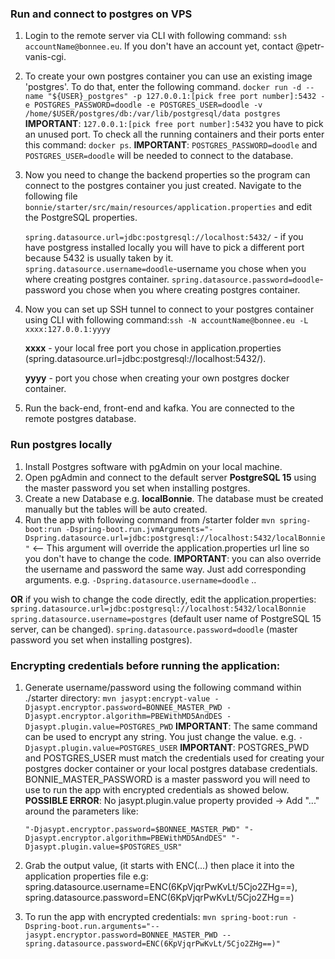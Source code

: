 ### Run and connect to postgres on VPS

1. Login to the remote server via CLI with following command: `ssh accountName@bonnee.eu`. If you don't have an account yet, contact @petr-vanis-cgi.
2. To create your own postgres container you can use an existing image 'postgres'. To do that, enter the following command. `docker run -d --name "${USER}_postgres" -p 127.0.0.1:[pick free port number]:5432 -e POSTGRES_PASSWORD=doodle -e POSTGRES_USER=doodle -v /home/$USER/postgres/db:/var/lib/postgresql/data postgres`
   **IMPORTANT**: `127.0.0.1:[pick free port number]:5432` you have to pick an unused port. To check all the running containers and their ports enter this command: `docker ps`.
   **IMPORTANT**: `POSTGRES_PASSWORD=doodle` and `POSTGRES_USER=doodle` will be needed to connect to the database.
3. Now you need to change the backend properties so the program can connect to the postgres container you just created. Navigate to the following file `bonnie/starter/src/main/resources/application.properties` and edit the PostgreSQL properties.

   `spring.datasource.url=jdbc:postgresql://localhost:5432/` - if you have postgress installed locally you will have to pick a different port because 5432 is usually taken by it.
   `spring.datasource.username=doodle`-username you chose when you where creating postgres container.
   `spring.datasource.password=doodle`-password you chose when you where creating postgres container.
4. Now you can set up SSH tunnel to connect to your postgres container using CLI with following command:`ssh -N accountName@bonnee.eu -L xxxx:127.0.0.1:yyyy`

   **xxxx** - your local free port you chose in application.properties (spring.datasource.url=jdbc:postgresql://localhost:5432/).

   **yyyy** - port you chose when creating your own postgres docker container.
5. Run the back-end, front-end and kafka. You are connected to the remote postgres database.

### Run postgres locally

1. Install Postgres software with pgAdmin on your local machine.
2. Open pgAdmin and connect to the default server **PostgreSQL 15** using the master password you set when installing postgres. 
3. Create a new Database e.g. **localBonnie**. The database must be created manually but the tables will be auto created.
4. Run the app with following command from /starter folder 
```mvn spring-boot:run -Dspring-boot.run.jvmArguments="-Dspring.datasource.url=jdbc:postgresql://localhost:5432/localBonnie"```
<-- This argument will override the application.properties url line so you don't have to change the code.
**IMPORTANT**: you can also override the username and password the same way. Just add corresponding arguments. e.g. ```-Dspring.datasource.username=doodle``` ..

**OR** if you wish to change the code directly, edit the application.properties:
`spring.datasource.url=jdbc:postgresql://localhost:5432/localBonnie`
`spring.datasource.username=postgres` (default user name of PostgreSQL 15 server, can be changed).
`spring.datasource.password=doodle` (master password you set when installing postgres).

### Encrypting credentials before running the application:

1. Generate username/password using the following command within ./starter directory:
   `mvn jasypt:encrypt-value -Djasypt.encryptor.password=BONNEE_MASTER_PWD -Djasypt.encryptor.algorithm=PBEWithMD5AndDES -Djasypt.plugin.value=POSTGRES_PWD`
   **IMPORTANT**: The same command can be used to encrypt any string. You just change the value. e.g. `-Djasypt.plugin.value=POSTGRES_USER`
   **IMPORTANT**: POSTGRES_PWD and POSTGRES_USER must match the credentials used for creating your postgres docker container or your local postgres database credentials. BONNIE_MASTER_PASSWORD is a master password you will need to use to run the app with encrypted credentials as showed below.
   **POSSIBLE ERROR**: No jasypt.plugin.value property provided -> Add "..." around the parameters like:

   `"-Djasypt.encryptor.password=$BONNEE_MASTER_PWD" "-Djasypt.encryptor.algorithm=PBEWithMD5AndDES" "-Djasypt.plugin.value=$POSTGRES_USR"`
2. Grab the output value, (it starts with ENC(...) then place it into the application properties file e.g: spring.datasource.username=ENC(6KpVjqrPwKvLt/5Cjo2ZHg==),
   spring.datasource.password=ENC(6KpVjqrPwKvLt/5Cjo2ZHg==)
3. To run the app with encrypted credentials: `mvn spring-boot:run -Dspring-boot.run.arguments="--jasypt.encryptor.password=BONNEE_MASTER_PWD --spring.datasource.password=ENC(6KpVjqrPwKvLt/5Cjo2ZHg==)"`
